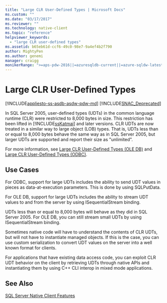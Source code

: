 ```yaml
---
title: "Large CLR User-Defined Types | Microsoft Docs"
ms.custom: ""
ms.date: "03/17/2017"
ms.reviewer: ""
ms.technology: native-client
ms.topic: "reference"
helpviewer_keywords: 
  - "large CLR user-defined types"
ms.assetid: b65eb61d-ccf6-49c0-98e7-9a4ef4b2f790
author: MightyPen
ms.author: genemi
manager: craigg
monikerRange: ">=aps-pdw-2016||=azuresqldb-current||=azure-sqldw-latest||>=sql-server-2016||=sqlallproducts-allversions||>=sql-server-linux-2017||=azuresqldb-mi-current"
---
```

# Large CLR User-Defined Types
[!INCLUDE[appliesto-ss-asdb-asdw-pdw-md](../../../includes/appliesto-ss-asdb-asdw-pdw-md.md)]
[!INCLUDE[SNAC_Deprecated](../../../includes/snac-deprecated.md)]

  In SQL Server 2005, user-defined types (UDTs) in the common language runtime (CLR) were restricted to 8,000 bytes in size. This restriction has been lifted in [!INCLUDE[ssKatmai](../../../includes/sskatmai-md.md)] and later versions. CLR UDTs are now treated in a similar way to large object (LOB) types. That is, UDTs less than or equal to 8,000 bytes behave the same way as in SQL Server 2005, but larger UDTs are supported and report their size as "unlimited".  
  
 For more information, see [Large CLR User-Defined Types &#40;OLE DB&#41;](../../../relational-databases/native-client/ole-db/large-clr-user-defined-types-ole-db.md) and [Large CLR User-Defined Types &#40;ODBC&#41;](../../../relational-databases/native-client/odbc/large-clr-user-defined-types-odbc.md).  
  
## Use Cases  
 For ODBC, support for large UDTs includes the ability to send UDT values in pieces as data-at-execution parameters. This is done by using SQLPutData.  
  
 For OLE DB, support for large UDTs includes the ability to stream UDT values to and from the server by using ISequentialStream binding.  
  
 UDTs less than or equal to 8,000 bytes will behave as they did in SQL Server 2005. For OLE DB, you can still stream small UDTs by using ISequentialStream binding.  
  
 Sometimes native code will have to understand the contents of CLR UDTs, but will not have to instantiate managed objects. If this is the case, you can use custom serialization to convert UDT values on the server into a well known format for clients.  
  
 For applications that have existing data access code, you can exploit CLR UDT behavior on the client by retrieving UDTs through native APIs and instantiating them by using C++ CLI interop in mixed mode applications.  
  
## See Also  
 [SQL Server Native Client Features](../../../relational-databases/native-client/features/sql-server-native-client-features.md)  
  
  

